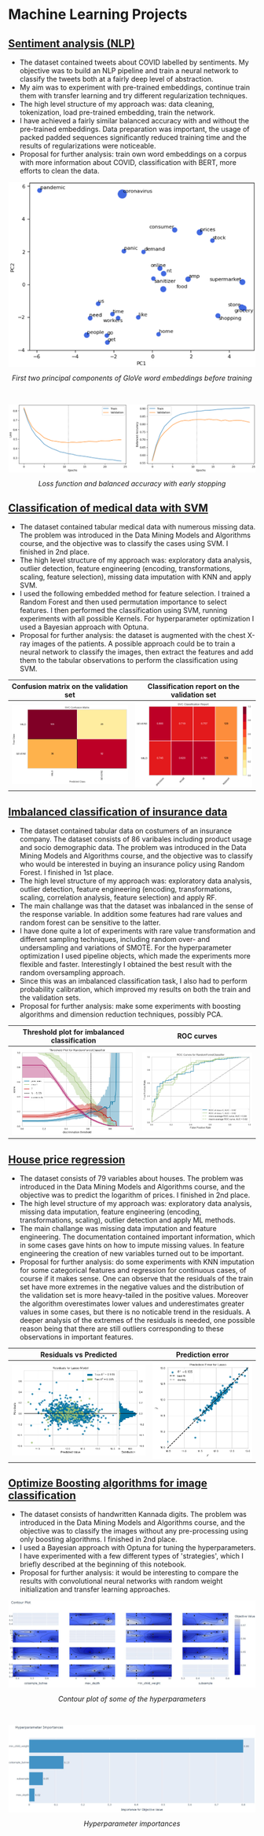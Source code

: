 # **Machine Learning Projects**
## [Sentiment analysis (NLP)](https://github.com/berndtmihaly/data-science-projects/blob/main/Covid%20sentiment%20analysis.ipynb)
- The dataset contained tweets about COVID labelled by sentiments. My objective was to build an NLP pipeline and train a neural network to classify the tweets both at a fairly deep level of abstraction.
- My aim was to experiment with pre-trained embeddings, continue train them with transfer learning and try different regularization techniques.
- The high level structure of my approach was: data cleaning, tokenization, load pre-trained embedding, train the network.
- I have achieved a fairly similar balanced accuracy with and without the pre-trained embeddings. Data preparation was important, the usage of packed padded sequences significantly reduced training time and the results of regularizations were noticeable.
- Proposal for further analysis: train own word embeddings on a corpus with more information about COVID, classification with BERT, more efforts to clean the data.

<p align="center">
  <img src="/images/pca.png" alt="PCA" align="center" style="width: 550px;">
</p>
<p align = "center">
  <i>First two principal components of GloVe word embeddings before training</i>
</p>
<br>

<p align="center">
  <img src="/images/early%20stopping.png" alt="Learning curves" align="center">
</p>
<p align = "center">
<i>Loss function and balanced accuracy with early stopping</i>
</p>

## [Classification of medical data with SVM](https://github.com/berndtmihaly/data-science-projects/blob/main/Medical%20data%20SVM%20classification.ipynb)
- The dataset contained tabular medical data with numerous missing data. The problem was introduced in the Data Mining Models and Algorithms course, and the objective was to classify the cases using SVM. I finished in 2nd place.
- The high level structure of my approach was: exploratory data analysis, outlier detection, feature engineering (encoding, transformations, scaling, feature selection), missing data imputation with KNN and apply SVM.
- I used the following embedded method for feature selection. I trained a Random Forest and then used permutation importance to select features. I then performed the classification using SVM, running experiments with all possible Kernels. For hyperparameter optimization I used a Bayesian approach with Optuna.
- Proposal for further analysis: the dataset is augmented with the chest X-ray images of the patients. A possible approach could be to train a neural network to classify the images, then extract the features and add them to the tabular observations to perform the classification using SVM.

Confusion matrix on the validation set             |  Classification report on the validation set
:-------------------------:|:-------------------------:
![](/images/svm%20cm.png)  |  ![](/images/svm%20class%20report.png)


## [Imbalanced classification of insurance data](https://github.com/berndtmihaly/data-science-projects/blob/main/Insurance%20product%20classification.ipynb)
- The dataset contained tabular data on costumers of an insurance company. The dataset consists of 86 varibales including product usage and socio demographic data. The problem was introduced in the Data Mining Models and Algorithms course, and the objective was to classify who would be interested in buying an insurance policy using Random Forest. I finished in 1st place.
- The high level structure of my approach was: exploratory data analysis, outlier detection, feature engineering (encoding, transformations, scaling, correlation analysis, feature selection) and apply RF.
- The main challange was that the dataset was inbalanced in the sense of the response variable. In addition some features had rare values and random forest can be sensitive to the latter.
- I have done quite a lot of experiments with rare value transformation and different sampling techniques, including random over- and undersampling and variations of SMOTE. For the hyperparameter optimization I used pipeline objects, which made the experiments more flexible and faster. Interestingly I obtained the best result with the random oversampling approach.
- Since this was an imbalanced classification task, I also had to perform probability calibration, which improved my results on both the train and the validation sets.
- Proposal for further analysis: make some experiments with boosting algorithms and dimension reduction techniques, possibly PCA.

Threshold plot for imbalanced classification             |  ROC curves
:-------------------------:|:-------------------------:
![](/images/threshold%20plot.png)  |  ![](/images/roc%20curve.png)


## [House price regression](https://github.com/berndtmihaly/data-science-projects/blob/main/House%20Price%20Regression.ipynb)
- The dataset consists of 79 variables about houses. The problem was introduced in the Data Mining Models and Algorithms course, and the objective was to predict the logarithm of prices. I finished in 2nd place.
- The high level structure of my approach was: exploratory data analysis, missing data imputation, feature engineering (encoding, transformations, scaling), outlier detection and apply ML methods.
- The main challange was missing data imputation and feature engineering. The documentation contained important information, which in some cases gave hints on how to impute missing values. In feature engineering the creation of new variables turned out to be important.
- Proposal for further analysis: do some experiments with KNN imputation for some categorical features and regression for continuous cases, of course if it makes sense. One can observe that the residuals of the train set have more extremes in the negative values and the distribution of the validation set is more heavy-tailed in the positive values. Moreover the algorithm overestimates lower values and underestimates greater values in some cases, but there is no noticable trend in the residuals. A deeper analysis of the extremes of the residuals is needed, one possible reason being that there are still outliers corresponding to these observations in important features.

Residuals vs Predicted             |  Prediction error
:-------------------------:|:-------------------------:
![](/images/lasso%20residuals.png)  |  ![](/images/prediction%20error%20linearity.png)

## [Optimize Boosting algorithms for image classification](https://colab.research.google.com/drive/1b0i2a5Hxji9hWAwDTzxXV2VhNamEiRYs?usp=sharing)
- The dataset consists of handwritten Kannada digits. The problem was introduced in the Data Mining Models and Algorithms course, and the objective was to classify the images without any pre-processing using only boosting algorithms. I finished in 2nd place.
- I used a Bayesian approach with Optuna for tuning the hyperparameters. I have experimented with a few different types of 'strategies', which I briefly described at the beginning of this notebook.
- Proposal for further analysis: it would be interesting to compare the results with convolutional neural networks with random weight initialization and transfer learning approaches.

<p align="center">
  <img src="/images/xgboost.JPG" alt="Contour plots" align="center">
</p>
<p align = "center">
<i>Contour plot of some of the hyperparameters</i>
</p>
<br>

<p align="center">
  <img src="/images/xgboost2.JPG" alt="Hyperparameter importances" align="center">
</p>
<p align = "center">
<i>Hyperparameter importances</i>
</p>
